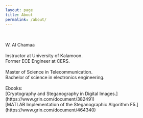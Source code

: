 ```yaml
---
layout: page
title: About
permalink: /about/
---
```

<br />
<br />
W. Al Chamaa
<br /><br />
<div style="text-align: justify">
Instructor at University of Kalamoon.<br />
Former ECE Engineer at CERS.<br />
<br />
Master of Science in Telecommunication. <br />
Bachelor of science in electronics engineering.</div>

<br />
Ebooks:
<br />
[Cryptography and Steganography in Digital Images.](https://www.grin.com/document/382491)
<br />
[MATLAB Implementation of the Steganographic Algorithm F5.](https://www.grin.com/document/464340)
